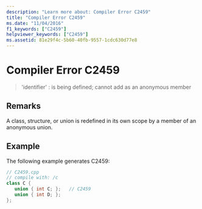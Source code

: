 ```yaml
---
description: "Learn more about: Compiler Error C2459"
title: "Compiler Error C2459"
ms.date: "11/04/2016"
f1_keywords: ["C2459"]
helpviewer_keywords: ["C2459"]
ms.assetid: 81e29f4c-5b60-40fb-9557-1cdc630d77e8
---
```

# Compiler Error C2459

> 'identifier' : is being defined; cannot add as an anonymous member

## Remarks

A class, structure, or union is redefined in its own scope by a member of an anonymous union.

## Example

The following example generates C2459:

```cpp
// C2459.cpp
// compile with: /c
class C {
   union { int C; };   // C2459
   union { int D; };
};
```
